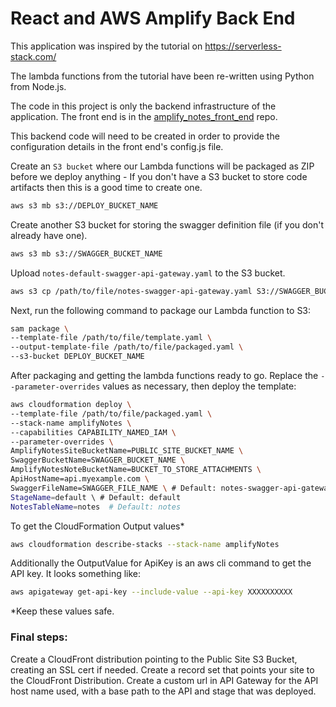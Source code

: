# React and AWS Amplify Back End

This application was inspired by the tutorial on https://serverless-stack.com/

The lambda functions from the tutorial have been re-written using Python from Node.js.

The code in this project is only the backend infrastructure of the application. The front end is in the [amplify_notes_front_end](https://github.com/theDbNinja/amplify_notes_front_end) repo.

This backend code will need to be created in order to provide the configuration details in the front end's config.js file.

Create an `S3 bucket` where our Lambda functions will be packaged as ZIP before we deploy anything - If you don't have a S3 bucket to store code artifacts then this is a good time to create one.

```bash
aws s3 mb s3://DEPLOY_BUCKET_NAME
```

Create another S3 bucket for storing the swagger definition file (if you don't already have one).

```bash
aws s3 mb s3://SWAGGER_BUCKET_NAME
```

Upload `notes-default-swagger-api-gateway.yaml` to the S3 bucket.

```bash
aws s3 cp /path/to/file/notes-swagger-api-gateway.yaml S3://SWAGGER_BUCKET_NAME/notes-swagger-api-gateway.yaml
```

Next, run the following command to package our Lambda function to S3:

```bash
sam package \
--template-file /path/to/file/template.yaml \
--output-template-file /path/to/file/packaged.yaml \
--s3-bucket DEPLOY_BUCKET_NAME
```

After packaging and getting the lambda functions ready to go. Replace the `--parameter-overrides` values as necessary, then deploy the template:

```bash
aws cloudformation deploy \
--template-file /path/to/file/packaged.yaml \
--stack-name amplifyNotes \
--capabilities CAPABILITY_NAMED_IAM \
--parameter-overrides \
AmplifyNotesSiteBucketName=PUBLIC_SITE_BUCKET_NAME \
SwaggerBucketName=SWAGGER_BUCKET_NAME \
AmplifyNotesNoteBucketName=BUCKET_TO_STORE_ATTACHMENTS \
ApiHostName=api.myexample.com \
SwaggerFileName=SWAGGER_FILE_NAME \ # Default: notes-swagger-api-gateway.yaml
StageName=default \ # Default: default
NotesTableName=notes  # Default: notes
```

To get the CloudFormation Output values*
```bash
aws cloudformation describe-stacks --stack-name amplifyNotes
```

Additionally the OutputValue for ApiKey is an aws cli command to get the API key. It looks something like:
```bash
aws apigateway get-api-key --include-value --api-key XXXXXXXXXX
```

*Keep these values safe.

### Final steps: 
Create a CloudFront distribution pointing to the Public Site S3 Bucket, creating an SSL cert if needed. Create a record set that points your site to the CloudFront Distribution. Create a custom url in API Gateway for the API host name used, with a base path to the API and stage that was deployed.
